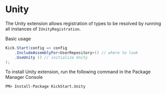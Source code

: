 # Unity

The Unity extension allows registration of types to be resolved by running all instances of `IUnityRegistration`.

Basic usage

```csharp
Kick.Start(config => config
    .IncludeAssemblyFor<UserRepository>() // where to look
    .UseUnity () // initialize Unity
);
```

To install Unity extension, run the following command in the Package Manager Console

    PM> Install-Package KickStart.Unity